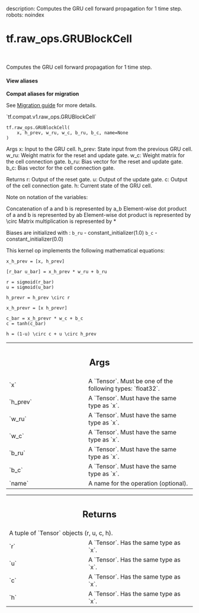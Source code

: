 description: Computes the GRU cell forward propagation for 1 time step.
robots: noindex

# tf.raw_ops.GRUBlockCell

<!-- Insert buttons and diff -->

<table class="tfo-notebook-buttons tfo-api nocontent" align="left">

</table>



Computes the GRU cell forward propagation for 1 time step.

<section class="expandable">
  <h4 class="showalways">View aliases</h4>
  <p>
<b>Compat aliases for migration</b>
<p>See
<a href="https://www.tensorflow.org/guide/migrate">Migration guide</a> for
more details.</p>
<p>`tf.compat.v1.raw_ops.GRUBlockCell`</p>
</p>
</section>

<pre class="devsite-click-to-copy prettyprint lang-py tfo-signature-link">
<code>tf.raw_ops.GRUBlockCell(
    x, h_prev, w_ru, w_c, b_ru, b_c, name=None
)
</code></pre>



<!-- Placeholder for "Used in" -->

Args
    x: Input to the GRU cell.
    h_prev: State input from the previous GRU cell.
    w_ru: Weight matrix for the reset and update gate.
    w_c: Weight matrix for the cell connection gate.
    b_ru: Bias vector for the reset and update gate.
    b_c: Bias vector for the cell connection gate.

Returns
    r: Output of the reset gate.
    u: Output of the update gate.
    c: Output of the cell connection gate.
    h: Current state of the GRU cell.

Note on notation of the variables:

Concatenation of a and b is represented by a_b
Element-wise dot product of a and b is represented by ab
Element-wise dot product is represented by \circ
Matrix multiplication is represented by *

Biases are initialized with :
`b_ru` - constant_initializer(1.0)
`b_c` - constant_initializer(0.0)

This kernel op implements the following mathematical equations:

```
x_h_prev = [x, h_prev]

[r_bar u_bar] = x_h_prev * w_ru + b_ru

r = sigmoid(r_bar)
u = sigmoid(u_bar)

h_prevr = h_prev \circ r

x_h_prevr = [x h_prevr]

c_bar = x_h_prevr * w_c + b_c
c = tanh(c_bar)

h = (1-u) \circ c + u \circ h_prev
```

<!-- Tabular view -->
 <table class="responsive fixed orange">
<colgroup><col width="214px"><col></colgroup>
<tr><th colspan="2"><h2 class="add-link">Args</h2></th></tr>

<tr>
<td>
`x`
</td>
<td>
A `Tensor`. Must be one of the following types: `float32`.
</td>
</tr><tr>
<td>
`h_prev`
</td>
<td>
A `Tensor`. Must have the same type as `x`.
</td>
</tr><tr>
<td>
`w_ru`
</td>
<td>
A `Tensor`. Must have the same type as `x`.
</td>
</tr><tr>
<td>
`w_c`
</td>
<td>
A `Tensor`. Must have the same type as `x`.
</td>
</tr><tr>
<td>
`b_ru`
</td>
<td>
A `Tensor`. Must have the same type as `x`.
</td>
</tr><tr>
<td>
`b_c`
</td>
<td>
A `Tensor`. Must have the same type as `x`.
</td>
</tr><tr>
<td>
`name`
</td>
<td>
A name for the operation (optional).
</td>
</tr>
</table>



<!-- Tabular view -->
 <table class="responsive fixed orange">
<colgroup><col width="214px"><col></colgroup>
<tr><th colspan="2"><h2 class="add-link">Returns</h2></th></tr>
<tr class="alt">
<td colspan="2">
A tuple of `Tensor` objects (r, u, c, h).
</td>
</tr>
<tr>
<td>
`r`
</td>
<td>
A `Tensor`. Has the same type as `x`.
</td>
</tr><tr>
<td>
`u`
</td>
<td>
A `Tensor`. Has the same type as `x`.
</td>
</tr><tr>
<td>
`c`
</td>
<td>
A `Tensor`. Has the same type as `x`.
</td>
</tr><tr>
<td>
`h`
</td>
<td>
A `Tensor`. Has the same type as `x`.
</td>
</tr>
</table>


